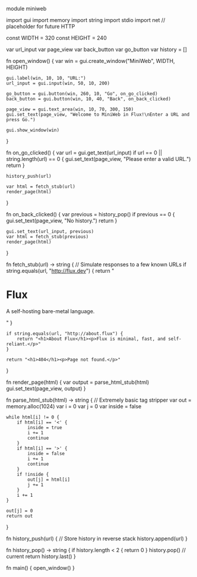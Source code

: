 module miniweb

import gui
import memory
import string
import stdio
import net  // placeholder for future HTTP

const WIDTH = 320
const HEIGHT = 240

var url_input
var page_view
var back_button
var go_button
var history = []

fn open_window() {
    var win = gui.create_window("MiniWeb", WIDTH, HEIGHT)

    gui.label(win, 10, 10, "URL:")
    url_input = gui.input(win, 50, 10, 200)

    go_button = gui.button(win, 260, 10, "Go", on_go_clicked)
    back_button = gui.button(win, 10, 40, "Back", on_back_clicked)

    page_view = gui.text_area(win, 10, 70, 300, 150)
    gui.set_text(page_view, "Welcome to MiniWeb in Flux!\nEnter a URL and press Go.")

    gui.show_window(win)
}

fn on_go_clicked() {
    var url = gui.get_text(url_input)
    if url == 0 || string.length(url) == 0 {
        gui.set_text(page_view, "Please enter a valid URL.")
        return
    }

    history_push(url)

    var html = fetch_stub(url)
    render_page(html)
}

fn on_back_clicked() {
    var previous = history_pop()
    if previous == 0 {
        gui.set_text(page_view, "No history.")
        return
    }

    gui.set_text(url_input, previous)
    var html = fetch_stub(previous)
    render_page(html)
}

fn fetch_stub(url) -> string {
    // Simulate responses to a few known URLs
    if string.equals(url, "http://flux.dev") {
        return "<h1>Flux</h1><p>A self-hosting bare-metal language.</p>"
    }

    if string.equals(url, "http://about.flux") {
        return "<h1>About Flux</h1><p>Flux is minimal, fast, and self-reliant.</p>"
    }

    return "<h1>404</h1><p>Page not found.</p>"
}

fn render_page(html) {
    var output = parse_html_stub(html)
    gui.set_text(page_view, output)
}

fn parse_html_stub(html) -> string {
    // Extremely basic tag stripper
    var out = memory.alloc(1024)
    var i = 0
    var j = 0
    var inside = false

    while html[i] != 0 {
        if html[i] == '<' {
            inside = true
            i += 1
            continue
        }
        if html[i] == '>' {
            inside = false
            i += 1
            continue
        }
        if !inside {
            out[j] = html[i]
            j += 1
        }
        i += 1
    }

    out[j] = 0
    return out
}

fn history_push(url) {
    // Store history in reverse stack
    history.append(url)
}

fn history_pop() -> string {
    if history.length < 2 {
        return 0
    }
    history.pop()  // current
    return history.last()
}

fn main() {
    open_window()
}
